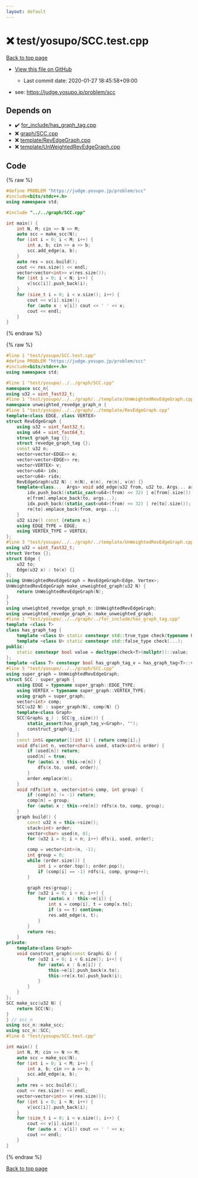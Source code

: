 ```yaml
---
layout: default
---
```


<!-- mathjax config similar to math.stackexchange -->
<script type="text/javascript" async
  src="https://cdnjs.cloudflare.com/ajax/libs/mathjax/2.7.5/MathJax.js?config=TeX-MML-AM_CHTML">
</script>
<script type="text/x-mathjax-config">
  MathJax.Hub.Config({
    TeX: { equationNumbers: { autoNumber: "AMS" }},
    tex2jax: {
      inlineMath: [ ['$','$'] ],
      processEscapes: true
    },
    "HTML-CSS": { matchFontHeight: false },
    displayAlign: "left",
    displayIndent: "2em"
  });
</script>

<script type="text/javascript" src="https://cdnjs.cloudflare.com/ajax/libs/jquery/3.4.1/jquery.min.js"></script>
<script src="https://cdn.jsdelivr.net/npm/jquery-balloon-js@1.1.2/jquery.balloon.min.js" integrity="sha256-ZEYs9VrgAeNuPvs15E39OsyOJaIkXEEt10fzxJ20+2I=" crossorigin="anonymous"></script>
<script type="text/javascript" src="../../../assets/js/copy-button.js"></script>
<link rel="stylesheet" href="../../../assets/css/copy-button.css" />


# :x: test/yosupo/SCC.test.cpp

<a href="../../../index.html">Back to top page</a>

* <a href="{{ site.github.repository_url }}/blob/master/test/yosupo/SCC.test.cpp">View this file on GitHub</a>
    - Last commit date: 2020-01-27 18:45:58+09:00


* see: <a href="https://judge.yosupo.jp/problem/scc">https://judge.yosupo.jp/problem/scc</a>


## Depends on

* :heavy_check_mark: <a href="../../../library/for_include/has_graph_tag.cpp.html">for_include/has_graph_tag.cpp</a>
* :x: <a href="../../../library/graph/SCC.cpp.html">graph/SCC.cpp</a>
* :x: <a href="../../../library/template/RevEdgeGraph.cpp.html">template/RevEdgeGraph.cpp</a>
* :x: <a href="../../../library/template/UnWeightedRevEdgeGraph.cpp.html">template/UnWeightedRevEdgeGraph.cpp</a>


## Code

<a id="unbundled"></a>
{% raw %}
```cpp
#define PROBLEM "https://judge.yosupo.jp/problem/scc"
#include<bits/stdc++.h>
using namespace std;

#include "../../graph/SCC.cpp"

int main() {
	int N, M; cin >> N >> M;
	auto scc = make_scc(N);
	for (int i = 0; i < M; i++) {
		int a, b; cin >> a >> b;
		scc.add_edge(a, b);
	}
	auto res = scc.build();
	cout << res.size() << endl;
	vector<vector<int>> v(res.size());
	for (int i = 0; i < N; i++) {
		v[scc[i]].push_back(i);
	}
	for (size_t i = 0; i < v.size(); i++) {
		cout << v[i].size();
		for (auto x : v[i]) cout << ' ' << x;
		cout << endl;
	}
}
```
{% endraw %}

<a id="bundled"></a>
{% raw %}
```cpp
#line 1 "test/yosupo/SCC.test.cpp"
#define PROBLEM "https://judge.yosupo.jp/problem/scc"
#include<bits/stdc++.h>
using namespace std;

#line 1 "test/yosupo/../../graph/SCC.cpp"
namespace scc_n{
using u32 = uint_fast32_t;
#line 1 "test/yosupo/../../graph/../template/UnWeightedRevEdgeGraph.cpp"
namespace unweighted_revedge_graph_n {
#line 1 "test/yosupo/../../graph/../template/RevEdgeGraph.cpp"
template<class EDGE, class VERTEX>
struct RevEdgeGraph {
	using u32 = uint_fast32_t;
	using u64 = uint_fast64_t;
	struct graph_tag {};
	struct revedge_graph_tag {};
	const u32 n;
	vector<vector<EDGE>> e;
	vector<vector<EDGE>> re;
	vector<VERTEX> v;
	vector<u64> idx;
	vector<u64> ridx;
	RevEdgeGraph(u32 N) : n(N), e(n), re(n), v(n) {}
	template<class...  Args> void add_edge(u32 from, u32 to, Args... args) {
		idx.push_back((static_cast<u64>(from) << 32) | e[from].size());
		e[from].emplace_back(to, args...);
		idx.push_back((static_cast<u64>(from) << 32) | re[to].size());
		re[to].emplace_back(from, args...);
	}
	u32 size() const {return n;}
	using EDGE_TYPE = EDGE;
	using VERTEX_TYPE = VERTEX;
};
#line 3 "test/yosupo/../../graph/../template/UnWeightedRevEdgeGraph.cpp"
using u32 = uint_fast32_t;
struct Vertex {};
struct Edge {
	u32 to;
	Edge(u32 x) : to(x) {}
};
using UnWeightedRevEdgeGraph = RevEdgeGraph<Edge, Vertex>;
UnWeightedRevEdgeGraph make_unweighted_graph(u32 N) {
	return UnWeightedRevEdgeGraph(N);
}
}
using unweighted_revedge_graph_n::UnWeightedRevEdgeGraph;
using unweighted_revedge_graph_n::make_unweighted_graph;
#line 1 "test/yosupo/../../graph/../for_include/has_graph_tag.cpp"
template <class T>
class has_graph_tag {
	template <class U> static constexpr std::true_type check(typename U::graph_tag*);
	template <class U> static constexpr std::false_type check(...);
public:
	static constexpr bool value = decltype(check<T>(nullptr))::value;
};
template <class T> constexpr bool has_graph_tag_v = has_graph_tag<T>::value;
#line 5 "test/yosupo/../../graph/SCC.cpp"
using super_graph = UnWeightedRevEdgeGraph;
struct SCC : super_graph {
	using EDGE = typename super_graph::EDGE_TYPE;
	using VERTEX = typename super_graph::VERTEX_TYPE;
	using graph = super_graph;
	vector<int> comp;
	SCC(u32 N) : super_graph(N), comp(N) {}
	template<class Graph>
	SCC(Graph& g_) : SCC(g_.size()) {
		static_assert(has_graph_tag_v<Graph>, "");
		construct_graph(g_);
	}
	const int& operator[](int i) { return comp[i];}
	void dfs(int n, vector<char>& used, stack<int>& order) {
		if (used[n]) return;
		used[n] = true;
		for (auto& x : this->e[n]) {
			dfs(x.to, used, order);
		}
		order.emplace(n);
	}
	void rdfs(int n, vector<int>& comp, int group) {
		if (comp[n] != -1) return;
		comp[n] = group;
		for (auto& x : this->re[n]) rdfs(x.to, comp, group);
	}
	graph build() {
		const u32 n = this->size();
		stack<int> order;
		vector<char> used(n, 0);
		for (u32 i = 0; i < n; i++) dfs(i, used, order);

		comp = vector<int>(n, -1);
		int group = 0;
		while (order.size()) {
			int i = order.top(); order.pop();
			if (comp[i] == -1) rdfs(i, comp, group++);
		}

		graph res(group);
		for (u32 i = 0; i < n; i++) {
			for (auto& x : this->e[i]) {
				int s = comp[i], t = comp[x.to];
				if (s == t) continue;
				res.add_edge(s, t);
			}
		}
		return res;
	}
private:
	template<class Graph>
	void construct_graph(const Graph& G) {
		for (u32 i = 0; i < G.size(); i++) {
			for (auto& x : G.e[i]) {
				this->e[i].push_back(x.to);
				this->re[x.to].push_back(i);
			}
		}
	}
};
SCC make_scc(u32 N) {
	return SCC(N);
}
} // scc_n
using scc_n::make_scc;
using scc_n::SCC;
#line 6 "test/yosupo/SCC.test.cpp"

int main() {
	int N, M; cin >> N >> M;
	auto scc = make_scc(N);
	for (int i = 0; i < M; i++) {
		int a, b; cin >> a >> b;
		scc.add_edge(a, b);
	}
	auto res = scc.build();
	cout << res.size() << endl;
	vector<vector<int>> v(res.size());
	for (int i = 0; i < N; i++) {
		v[scc[i]].push_back(i);
	}
	for (size_t i = 0; i < v.size(); i++) {
		cout << v[i].size();
		for (auto x : v[i]) cout << ' ' << x;
		cout << endl;
	}
}

```
{% endraw %}

<a href="../../../index.html">Back to top page</a>

